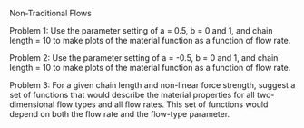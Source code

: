 

Non-Traditional Flows

Problem 1: Use the parameter setting of a = 0.5, b = 0 and 1, and chain length = 10 to make plots of the material function as a function of flow rate.

Problem 2: Use the parameter setting of a = -0.5, b = 0 and 1, and chain length = 10 to make plots of the material function as a function of flow rate.

Problem 3: For a given chain length and non-linear force strength, suggest a set of functions that would describe the material properties for all two-dimensional flow types and all flow rates.  This set of functions would depend on both the flow rate and the flow-type parameter.